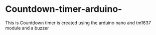 # Countdown-timer-arduino-
This is Countdown timer is created using the arduino nano and tm1637 module and a buzzer 
